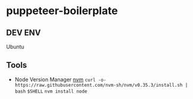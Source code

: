 # puppeteer-boilerplate

## DEV ENV

Ubuntu

## Tools

- Node Version Manager [nvm](https://github.com/nvm-sh/nvm)
`curl -o- https://raw.githubusercontent.com/nvm-sh/nvm/v0.35.3/install.sh | bash`
`$SHELL`
`nvm install node`

